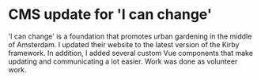 <!--
  slug: icc
  type: fortpolio
  excerptNl: 'I can change' is een stichting die stadslandbouw promoot in het hart van Amsterdam. Ik heb hun website bijgewerkt naar de nieuwste versie van het Kirby-framework. Daarnaast heb ik verschillende op maat gemaakte Vue-componenten toegevoegd die voor het updaten en communiceren veel gemakkelijker maken.
Dit werk werd als vrijwilligerswerk gedaan.
  metaKeyword: garden
  metaTitle: I can change website update
  metaDescription: &hellip;
  categories: JavaScript, HTML/CSS
  tags: PHP, Kirby, JavaScript, HTML, CSS, Vue
  inCv: true
  inPortfolio: false
  dateFrom: 2021-11-01
  dateTo: 2022-11-01
-->

# CMS update for 'I can change'

'I can change' is a foundation that promotes urban gardening in the middle of Amsterdam. I updated their website to the latest version of the Kirby framework. In addition, I added several custom Vue components that make updating and communicating a lot easier.
Work was done as volunteer work.
